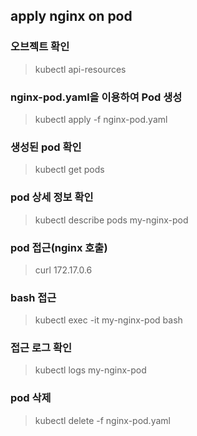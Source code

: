 
## apply nginx on pod

### 오브젝트 확인
> kubectl api-resources

### nginx-pod.yaml을 이용하여 Pod 생성
> kubectl apply -f nginx-pod.yaml

### 생성된 pod 확인
> kubectl get pods

### pod 상세 정보 확인
> kubectl describe pods my-nginx-pod

### pod 접근(nginx 호출)
> curl 172.17.0.6

### bash 접근
> kubectl exec -it my-nginx-pod bash

### 접근 로그 확인
> kubectl logs my-nginx-pod
>
### pod 삭제
> kubectl delete -f nginx-pod.yaml

